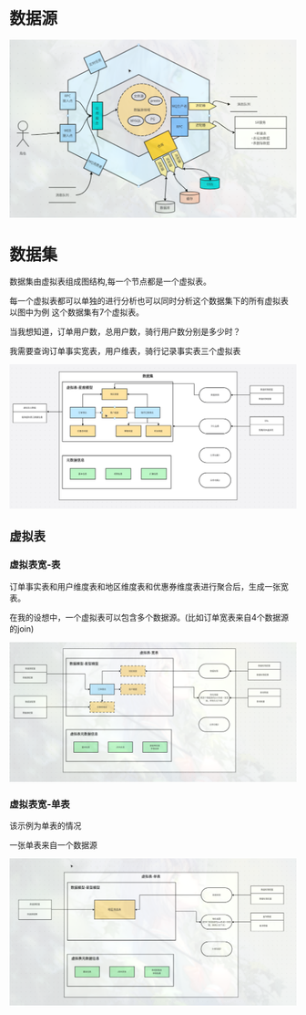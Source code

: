 # 数据源

![datasource](./assets/datasource.png)

# 数据集

数据集由虚拟表组成图结构,每一个节点都是一个虚拟表。

每一个虚拟表都可以单独的进行分析也可以同时分析这个数据集下的所有虚拟表
以图中为例 这个数据集有7个虚拟表。

当我想知道，订单用户数，总用户数，骑行用户数分别是多少时？

我需要查询订单事实宽表，用户维表，骑行记录事实表三个虚拟表

![datasource](./assets/dataset.png)

## 虚拟表

### 虚拟表宽-表

订单事实表和用户维度表和地区维度表和优惠券维度表进行聚合后，生成一张宽表。

在我的设想中，一个虚拟表可以包含多个数据源。(比如订单宽表来自4个数据源的join)

![dataModel](./assets/datamodel.png)

### 虚拟表宽-单表

该示例为单表的情况

一张单表来自一个数据源

![dataModel](./assets/datamodel-single.png)
